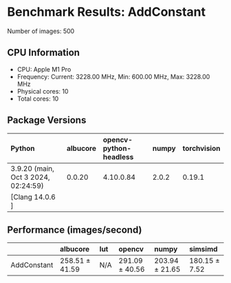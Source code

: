 # Benchmark Results: AddConstant

Number of images: 500

## CPU Information

- CPU: Apple M1 Pro
- Frequency: Current: 3228.00 MHz, Min: 600.00 MHz, Max: 3228.00 MHz
- Physical cores: 10
- Total cores: 10

## Package Versions

| Python                                | albucore   | opencv-python-headless   | numpy   | torchvision   |
|:--------------------------------------|:-----------|:-------------------------|:--------|:--------------|
| 3.9.20 (main, Oct  3 2024, 02:24:59)  | 0.0.20     | 4.10.0.84                | 2.0.2   | 0.19.1        |
| [Clang 14.0.6 ]                       |            |                          |         |               |

## Performance (images/second)

|             | albucore       | lut   | opencv         | numpy          | simsimd       |
|:------------|:---------------|:------|:---------------|:---------------|:--------------|
| AddConstant | 258.51 ± 41.59 | N/A   | 291.09 ± 40.56 | 203.94 ± 21.65 | 180.15 ± 7.52 |
